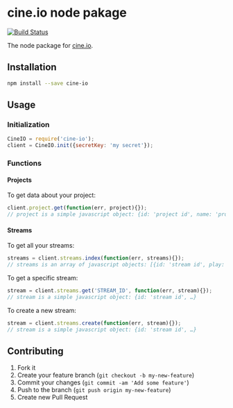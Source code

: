 # cine.io node pakage

[![Build Status](https://travis-ci.org/cine-io/cineio-node.svg?branch=master)](https://travis-ci.org/cine-io/cineio-node)

The node package for [cine.io](cine.io).

## Installation

```bash
npm install --save cine-io
```
## Usage

### Initialization

```javascript
CineIO = require('cine-io');
client = CineIO.init({secretKey: 'my secret'});
```

### Functions

#### Projects

To get data about your project:

```javascript
client.project.get(function(err, project){});
// project is a simple javascript object: {id: 'project id', name: 'project name', …}
```

#### Streams

To get all your streams:

```javascript
streams = client.streams.index(function(err, streams){});
// streams is an array of javascript objects: [{id: 'stream id', play: {rtmp: 'the rtmp url', hls: 'the hls url'}, publish: {stream: 'the stream name', url: 'the publish url'}, …}, …]
```

To get a specific stream:

```javascript
stream = client.streams.get('STREAM_ID', function(err, stream){});
// stream is a simple javascript object: {id: 'stream id', …}
```

To create a new stream:

```javascript
stream = client.streams.create(function(err, stream){});
// stream is a simple javascript object: {id: 'stream id', …}
```

## Contributing

1. Fork it
2. Create your feature branch (`git checkout -b my-new-feature`)
3. Commit your changes (`git commit -am 'Add some feature'`)
4. Push to the branch (`git push origin my-new-feature`)
5. Create new Pull Request
